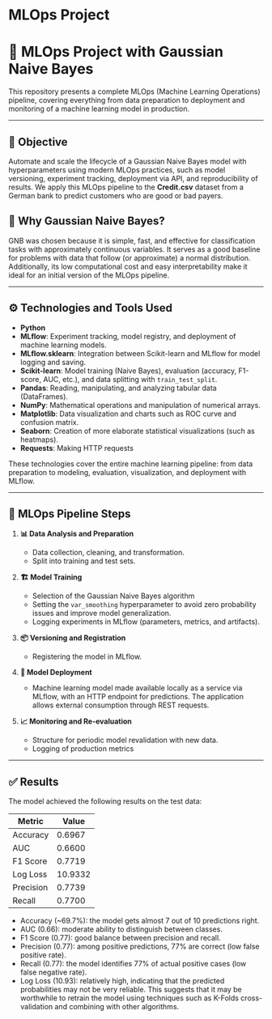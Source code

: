 # MLOps Project

# 🚀 MLOps Project with Gaussian Naive Bayes

This repository presents a complete MLOps (Machine Learning Operations) pipeline, covering everything from data preparation to deployment and monitoring of a machine learning model in production.

---

## 📌 Objective

Automate and scale the lifecycle of a Gaussian Naive Bayes model with hyperparameters using modern MLOps practices, such as model versioning, experiment tracking, deployment via API, and reproducibility of results. We apply this MLOps pipeline to the **Credit.csv** dataset from a German bank to predict customers who are good or bad payers.

## 🤔 Why Gaussian Naive Bayes?

GNB was chosen because it is simple, fast, and effective for classification tasks with approximately continuous variables. It serves as a good baseline for problems with data that follow (or approximate) a normal distribution. Additionally, its low computational cost and easy interpretability make it ideal for an initial version of the MLOps pipeline.

---

## ⚙️ Technologies and Tools Used

- **Python**  
- **MLflow**: Experiment tracking, model registry, and deployment of machine learning models.
- **MLflow.sklearn**: Integration between Scikit-learn and MLflow for model logging and saving.
- **Scikit-learn**: Model training (Naive Bayes), evaluation (accuracy, F1-score, AUC, etc.), and data splitting with `train_test_split`.
- **Pandas**: Reading, manipulating, and analyzing tabular data (DataFrames).
- **NumPy**: Mathematical operations and manipulation of numerical arrays.
- **Matplotlib**: Data visualization and charts such as ROC curve and confusion matrix.
- **Seaborn**: Creation of more elaborate statistical visualizations (such as heatmaps).
- **Requests**: Making HTTP requests

These technologies cover the entire machine learning pipeline: from data preparation to modeling, evaluation, visualization, and deployment with MLflow.

---

## 🧠 MLOps Pipeline Steps

1. **📊 Data Analysis and Preparation**
   - Data collection, cleaning, and transformation.
   - Split into training and test sets.

2. **🏗️ Model Training**
   - Selection of the Gaussian Naive Bayes algorithm
   - Setting the `var_smoothing` hyperparameter to avoid zero probability issues and improve model generalization.
   - Logging experiments in MLflow (parameters, metrics, and artifacts).

3. **📦 Versioning and Registration**
   - Registering the model in MLflow.

4. **🚀 Model Deployment**
   - Machine learning model made available locally as a service via MLflow, with an HTTP endpoint for predictions. The application allows external consumption through REST requests.

5. **📈 Monitoring and Re-evaluation**
   - Structure for periodic model revalidation with new data.
   - Logging of production metrics

---

## ✅ Results

The model achieved the following results on the test data:

| Metric     | Value                |
|------------|----------------------|
| Accuracy   | 0.6967               |
| AUC        | 0.6600               |
| F1 Score   | 0.7719               |
| Log Loss   | 10.9332              |
| Precision  | 0.7739               |
| Recall     | 0.7700               |

 - Accuracy (~69.7%): the model gets almost 7 out of 10 predictions right.
 - AUC (0.66): moderate ability to distinguish between classes.
 - F1 Score (0.77): good balance between precision and recall.
 - Precision (0.77): among positive predictions, 77% are correct (low false positive rate).
 - Recall (0.77): the model identifies 77% of actual positive cases (low false negative rate).
 - Log Loss (10.93): relatively high, indicating that the predicted probabilities may not be very reliable. This suggests that it may be worthwhile to retrain the model using techniques such as K-Folds cross-validation and combining with other algorithms.

